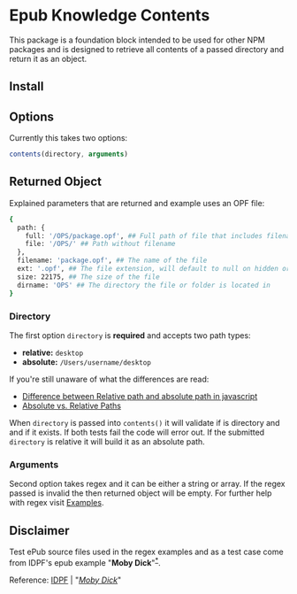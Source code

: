 # Epub Knowledge Contents

This package is a foundation block intended to be used for other NPM packages and is designed to retrieve all contents of a passed directory and return it as an object.

## Install

## Options

Currently this takes two options:

```javascript
contents(directory, arguments)
```

## Returned Object

Explained parameters that are returned and example uses an OPF file:

```bash
{
  path: {
    full: '/OPS/package.opf', ## Full path of file that includes filename
    file: '/OPS/' ## Path without filename
  },
  filename: 'package.opf', ## The name of the file
  ext: '.opf', ## The file extension, will default to null on hidden or files that dont have an extension
  size: 22175, ## The size of the file
  dirname: 'OPS' ## The directory the file or folder is located in
}
```

### Directory

The first option `directory` is **required** and accepts two path types:

- **relative:** `desktop`
- **absolute:** `/Users/username/desktop`

If you're still unaware of what the differences are read:

- [Difference between Relative path and absolute path in javascript](https://stackoverflow.com/questions/21306512/difference-between-relative-path-and-absolute-path-in-javascript)
- [Absolute vs. Relative Paths](https://medium.com/@colinlmcdonald/absolute-vs-relative-paths-7ffd8e31d49c)

When `directory` is passed into `contents()` it will validate if is directory and and if it exists. If both tests fail the code will error out. If the submitted `directory` is relative it will build it as an absolute path.

### Arguments

Second option takes regex and it can be either a string or array. If the regex passed is invalid the then returned object will be empty. For further help with regex visit [Examples](examples.md).

## Disclaimer

Test ePub source files used in the regex examples and as a test case come from IDPF's epub example "**Moby Dick**"<sup>[\*](#ref)</sup>.

<a name="ref">Reference</a>: [IDPF](https://github.com/IDPF/epub3-samples) | "_[Moby Dick](https://github.com/IDPF/epub3-samples/tree/main/30/moby-dick)_"
